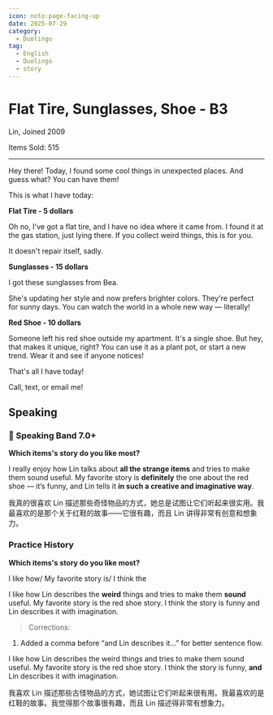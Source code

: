 ```yaml
---
icon: noto:page-facing-up
date: 2025-07-29
category:
  - Duolingo
tag:
  - English
  - Duolingo
  - story
---
```


# Flat Tire, Sunglasses, Shoe - B3

Lin, Joined 2009

Items Sold: 515

---

Hey there! Today, I found some cool things in unexpected places. And guess what? You can have them!

This is what I have today:

**Flat Tire - 5 dollars**

Oh no, I've got a flat tire, and I have no idea where it came from. I found it at the gas station, just lying there. If you collect weird things, this is for you.

It doesn't repair itself, sadly.

**Sunglasses - 15 dollars**

I got these sunglasses from Bea.

She's updating her style and now prefers brighter colors. They're perfect for sunny days. You can watch the world in a whole new way — literally!

**Red Shoe - 10 dollars**

Someone left his red shoe outside my apartment. It's a single shoe. But hey, that makes it unique, right? You can use it as a plant pot, or start a new trend. Wear it and see if anyone notices!

That's all I have today!

Call, text, or email me!

## Speaking

### 🌟 Speaking Band 7.0+

**Which items's story do you like most?**

I really enjoy how Lin talks about **all the strange items** and tries to make them sound useful. My favorite story is **definitely** the one about the red shoe — it’s funny, and Lin tells it **in such a creative and imaginative way**.

我真的很喜欢 Lin 描述那些奇怪物品的方式，她总是试图让它们听起来很实用。我最喜欢的是那个关于红鞋的故事——它很有趣，而且 Lin 讲得非常有创意和想象力。

### Practice History

**Which items's story do you like most?**

I like how/ My favorite story is/ I think the

I like how Lin describes the **weird** things and tries to make them **sound** useful. My favorite story is the red shoe story. I think the story is funny and Lin describes it with imagination.

> Corrections:

1. Added a comma before “and Lin describes it…” for better sentence flow.

I like how Lin describes the weird things and tries to make them sound useful. My favorite story is the red shoe story. I think the story is funny, **and** Lin describes it with imagination.

我喜欢 Lin 描述那些古怪物品的方式，她试图让它们听起来很有用。我最喜欢的是红鞋的故事。我觉得那个故事很有趣，而且 Lin 描述得非常有想象力。
